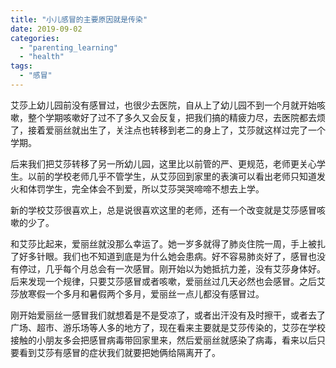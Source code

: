 ```yaml
---
title: "小儿感冒的主要原因就是传染"
date: 2019-09-02
categories: 
  - "parenting_learning"
  - "health"
tags: 
  - "感冒"
---
```


艾莎上幼儿园前没有感冒过，也很少去医院，自从上了幼儿园不到一个月就开始咳嗽，整个学期咳嗽好了过不了多久又会反复，把我们搞的精疲力尽，去医院都去烦了，接着爱丽丝就出生了，关注点也转移到老二的身上了，艾莎就这样过完了一个学期。

后来我们把艾莎转移了另一所幼儿园，这里比以前管的严、更规范，老师更关心学生。以前的学校老师几乎不管学生，从艾莎回到家里的表演可以看出老师只知道发火和体罚学生，完全体会不到爱，所以艾莎哭哭啼啼不想去上学。

新的学校艾莎很喜欢上，总是说很喜欢这里的老师，还有一个改变就是艾莎感冒咳嗽的少了。

和艾莎比起来，爱丽丝就没那么幸运了。她一岁多就得了肺炎住院一周，手上被扎了好多针眼。我们也不知道到底是为什么她会患病。好不容易肺炎好了，感冒也没有停过，几乎每个月总会有一次感冒。刚开始以为她抵抗力差，没有艾莎身体好。后来发现一个规律，只要艾莎感冒或者咳嗽，爱丽丝过几天必然也会感冒。之后艾莎放寒假一个多月和暑假两个多月，爱丽丝一点儿都没有感冒过。

刚开始爱丽丝一感冒我们就想着是不是受凉了，或者出汗没有及时擦干，或者去了广场、超市、游乐场等人多的地方了，现在看来主要就是艾莎传染的，艾莎在学校接触的小朋友多会把感冒病毒带回家里来，然后爱丽丝就感染了病毒，看来以后只要看到艾莎有感冒的症状我们就要把她俩给隔离开了。
